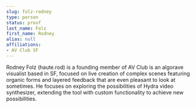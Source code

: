 ```yaml
---
slug: folz-rodney
type: person
status: proof
last_name: Folz
first_name: Rodney
alias: null
affiliations:
- AV Club SF
---
```


Rodney Folz (haute.rod) is a founding member of AV Club is an algorave visualist based in SF, focused on live creation of complex scenes featuring organic forms and layered feedback that are even pleasant to look at sometimes. He focuses on exploring the possibilities of Hydra video synthesizer, extending the tool with custom functionality to achieve new possibilities.